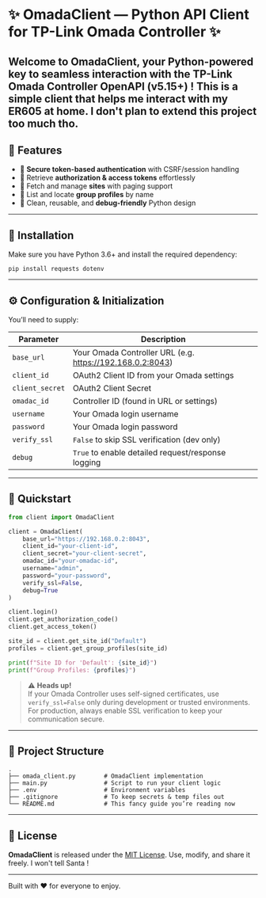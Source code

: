 # ✨ OmadaClient — Python API Client for TP-Link Omada Controller ✨

Welcome to **OmadaClient**, your Python-powered key to seamless interaction with the TP-Link Omada Controller OpenAPI (v5.15+) !
This is a simple client that helps me interact with my **ER605** at home. I don't plan to extend this project too much tho.
---

## 🚀 Features

- 🔐 **Secure token-based authentication** with CSRF/session handling  
- 🎯 Retrieve **authorization & access tokens** effortlessly  
- 🏢 Fetch and manage **sites** with paging support  
- 👥 List and locate **group profiles** by name  
- 🐍 Clean, reusable, and **debug-friendly** Python design  

---

## 💾 Installation

Make sure you have Python 3.6+ and install the required dependency:

```
pip install requests dotenv
```

---

## ⚙️ Configuration & Initialization

You’ll need to supply:

| Parameter       | Description                                  |
|-----------------|----------------------------------------------|
| `base_url`      | Your Omada Controller URL (e.g. https://192.168.0.2:8043) |
| `client_id`     | OAuth2 Client ID from your Omada settings    |
| `client_secret` | OAuth2 Client Secret                          |
| `omadac_id`     | Controller ID (found in URL or settings)     |
| `username`      | Your Omada login username                     |
| `password`      | Your Omada login password                     |
| `verify_ssl`    | `False` to skip SSL verification (dev only) |
| `debug`        | `True` to enable detailed request/response logging |

---

## 🎉 Quickstart

```python
from client import OmadaClient

client = OmadaClient(
    base_url="https://192.168.0.2:8043",
    client_id="your-client-id",
    client_secret="your-client-secret",
    omadac_id="your-omadac-id",
    username="admin",
    password="your-password",
    verify_ssl=False,
    debug=True
)

client.login()
client.get_authorization_code()
client.get_access_token()

site_id = client.get_site_id("Default")
profiles = client.get_group_profiles(site_id)

print(f"Site ID for 'Default': {site_id}")
print(f"Group Profiles: {profiles}")
```

> ⚠️ **Heads up!**  
> If your Omada Controller uses self-signed certificates, use `verify_ssl=False` only during development or trusted environments. For production, always enable SSL verification to keep your communication secure.  

---

## 📂 Project Structure

```
.
├── omada_client.py        # OmadaClient implementation
├── main.py                # Script to run your client logic
├── .env                   # Environment variables
├── .gitignore             # To keep secrets & temp files out
└── README.md              # This fancy guide you’re reading now
```

---

## 📝 License

**OmadaClient** is released under the [MIT License](https://opensource.org/licenses/MIT). Use, modify, and share it freely. I won't tell Santa !

---

Built with ❤️ for everyone to enjoy.

